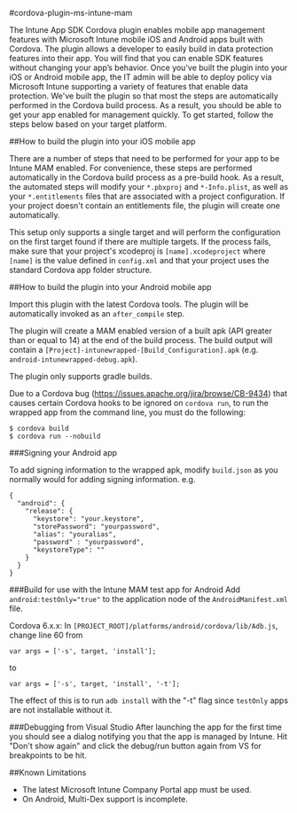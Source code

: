 ﻿#cordova-plugin-ms-intune-mam

The Intune App SDK Cordova plugin enables mobile app management features with Microsoft Intune mobile iOS and Android apps built with Cordova. The plugin allows a developer to easily build in data protection features into their app. You will find that you can enable SDK features without changing your app’s behavior. Once you've built the plugin into your iOS or Android mobile app, the IT admin will be able to deploy policy via Microsoft Intune supporting a variety of features that enable data protection. We've built the plugin so that most the steps are automatically performed in the Cordova build process. As a result, you should be able to get your app enabled for management quickly. To get started, follow the steps below based on your target platform.


##How to build the plugin into your iOS mobile app

There are a number of steps that need to be performed for your app to be Intune MAM enabled. For convenience, these steps are performed automatically in the Cordova build process as a pre-build hook. As a result, the automated steps will modify your `*.pbxproj` and `*-Info.plist`, as well as your `*.entitlements` files that are associated with a project configuration. If your project doesn't contain an entitlements file, the plugin will create one automatically.

This setup only supports a single target and will perform the configuration on the first target found if there are multiple targets. If the process fails, make sure that your project's xcodeproj is `[name].xcodeproject` where `[name]` is the value defined in `config.xml` and that your project uses the standard Cordova app folder structure.

##How to build the plugin into your Android mobile app

Import this plugin with the latest Cordova tools. The plugin will be automatically invoked as an `after_compile` step.

The plugin will create a MAM enabled version of a built apk (API greater than or equal to 14) at the end of the build process. The build output will contain a `[Project]-intunewrapped-[Build_Configuration].apk` (e.g. `android-intunewrapped-debug.apk`).

The plugin only supports gradle builds.

Due to a Cordova bug (https://issues.apache.org/jira/browse/CB-9434) that causes certain Cordova hooks to be ignored on `cordova run`, to run the wrapped app from the command line, you must do the following:
```
$ cordova build
$ cordova run --nobuild
```


###Signing your Android app

To add signing information to the wrapped apk, modify `build.json` as you normally would for adding signing information. e.g.
```
{
  "android": {
    "release": {
      "keystore": "your.keystore",
      "storePassword": "yourpassword",
      "alias": "youralias",
      "password" : "yourpassword",
      "keystoreType": ""
    }
  }
}
```

###Build for use with the Intune MAM test app for Android
Add `android:testOnly="true"` to the application node of the `AndroidManifest.xml` file.

Cordova 6.x.x:
In `[PROJECT_ROOT]/platforms/android/cordova/lib/Adb.js`, change line 60 from
```
var args = ['-s', target, 'install'];
```
to
```
var args = ['-s', target, 'install', '-t'];
```

The effect of this is to run `adb install` with the "-t" flag since `testOnly` apps are not installable without it.

###Debugging from Visual Studio
After launching the app for the first time you should see a dialog notifying you that the app is managed by Intune. Hit "Don't show again" and click the debug/run button again from VS for breakpoints to be hit.

##Known Limitations
* The latest Microsoft Intune Company Portal app must be used.
* On Android, Multi-Dex support is incomplete.
